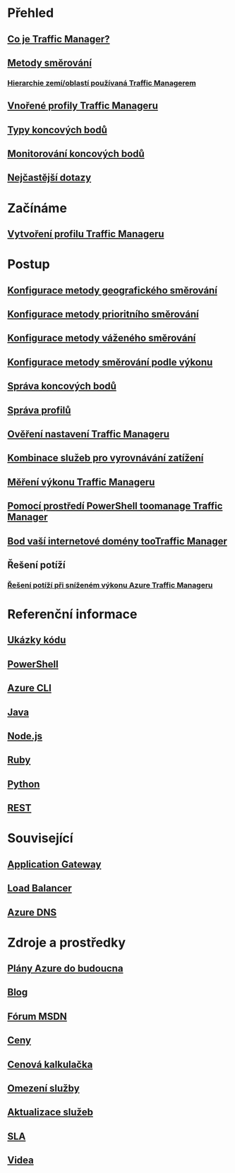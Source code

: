 # Přehled
## [Co je Traffic Manager?](traffic-manager-overview.md)
## [Metody směrování](traffic-manager-routing-methods.md)
### [Hierarchie zemí/oblastí používaná Traffic Managerem](traffic-manager-geographic-regions.md)
## [Vnořené profily Traffic Manageru](traffic-manager-nested-profiles.md)
## [Typy koncových bodů](traffic-manager-endpoint-types.md)
## [Monitorování koncových bodů](traffic-manager-monitoring.md)
## [Nejčastější dotazy](traffic-manager-FAQs.md)

# Začínáme
## [Vytvoření profilu Traffic Manageru](traffic-manager-create-profile.md)

# Postup

## [Konfigurace metody geografického směrování](traffic-manager-configure-geographic-routing-method.md)
## [Konfigurace metody prioritního směrování](traffic-manager-configure-priority-routing-method.md)
## [Konfigurace metody váženého směrování](traffic-manager-configure-weighted-routing-method.md)
## [Konfigurace metody směrování podle výkonu](traffic-manager-configure-performance-routing-method.md)
## [Správa koncových bodů](traffic-manager-manage-endpoints.md)
## [Správa profilů](traffic-manager-manage-profiles.md)
## [Ověření nastavení Traffic Manageru](traffic-manager-testing-settings.md)
## [Kombinace služeb pro vyrovnávání zatížení](traffic-manager-load-balancing-azure.md)
## [Měření výkonu Traffic Manageru](traffic-manager-performance-considerations.md)
## [Pomocí prostředí PowerShell toomanage Traffic Manager](traffic-manager-powershell-arm.md)
## [Bod vaší internetové domény tooTraffic Manager](traffic-manager-point-internet-domain.md)
## Řešení potíží
### [Řešení potíží při sníženém výkonu Azure Traffic Manageru](traffic-manager-troubleshooting-degraded.md)

# Referenční informace
## [Ukázky kódu](https://azure.microsoft.com/en-us/resources/samples/?service=traffic-manager)
## [PowerShell](/powershell/module/azurerm.trafficmanager)
## [Azure CLI](/cli/azure/network/traffic-manager)
## [Java](/java/api/com.microsoft.azure.management.trafficmanager)
## [Node.js](http://azure.github.io/azure-sdk-for-node/azure-arm-trafficmanager/latest/)
## [Ruby](http://www.rubydoc.info/gems/azure_mgmt_traffic_manager)
## [Python](http://azure-sdk-for-python.readthedocs.io/en/latest/sample_azure-mgmt-trafficmanager.html)
## [REST](https://msdn.microsoft.com/library/mt163667.aspx)

# Související
## [Application Gateway](/azure/application-gateway/)
## [Load Balancer](/azure/load-balancer/)
## [Azure DNS](/azure/dns/)

# Zdroje a prostředky
## [Plány Azure do budoucna](https://azure.microsoft.com/roadmap/)
## [Blog](https://azure.microsoft.com/blog/topics/networking/)
## [Fórum MSDN](https://social.msdn.microsoft.com/Forums/en-US/home?forum=WAVirtualMachinesVirtualNetwork)
## [Ceny](https://azure.microsoft.com/pricing/details/traffic-manager/)
## [ Cenová kalkulačka](https://azure.microsoft.com/pricing/calculator/)
## [Omezení služby](../azure-subscription-service-limits.md#traffic-manager-limits)
## [Aktualizace služeb](https://azure.microsoft.com/updates/?product=traffic-manager)
## [SLA](https://azure.microsoft.com/support/legal/sla/traffic-manager/)
## [Videa](https://azure.microsoft.com/resources/videos/index/?services=traffic-manager)
